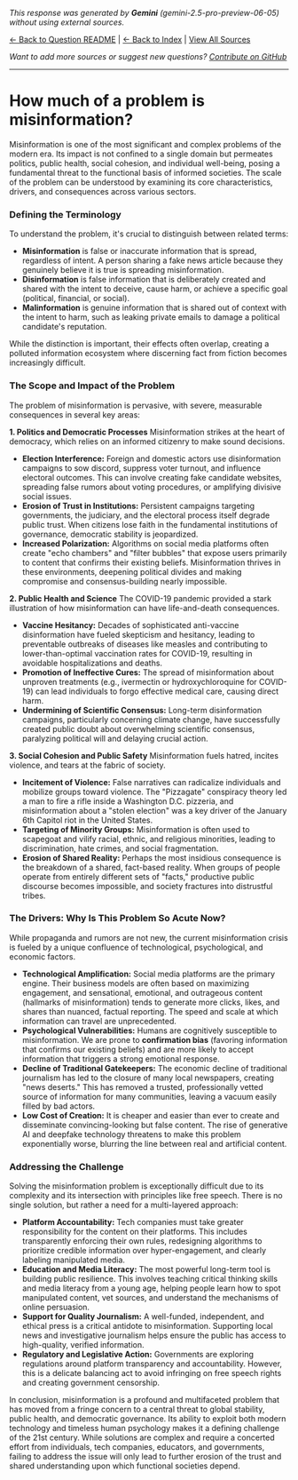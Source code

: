 <!-- 
Generated by: gemini
Model: gemini-2.5-pro-preview-06-05
Prompt type: default
Generated at: 2025-06-12T20:10:36.355814
-->

*This response was generated by **Gemini** (gemini-2.5-pro-preview-06-05) without using external sources.*

[← Back to Question README](README.md) | [← Back to Index](../README.md) | [View All Sources](../allsources.md)

*Want to add more sources or suggest new questions? [Contribute on GitHub](https://github.com/justinwest/SuggestedSources)*

---

# How much of a problem is misinformation?

Misinformation is one of the most significant and complex problems of the modern era. Its impact is not confined to a single domain but permeates politics, public health, social cohesion, and individual well-being, posing a fundamental threat to the functional basis of informed societies. The scale of the problem can be understood by examining its core characteristics, drivers, and consequences across various sectors.

### Defining the Terminology

To understand the problem, it's crucial to distinguish between related terms:
*   **Misinformation** is false or inaccurate information that is spread, regardless of intent. A person sharing a fake news article because they genuinely believe it is true is spreading misinformation.
*   **Disinformation** is false information that is deliberately created and shared with the intent to deceive, cause harm, or achieve a specific goal (political, financial, or social).
*   **Malinformation** is genuine information that is shared out of context with the intent to harm, such as leaking private emails to damage a political candidate's reputation.

While the distinction is important, their effects often overlap, creating a polluted information ecosystem where discerning fact from fiction becomes increasingly difficult.

### The Scope and Impact of the Problem

The problem of misinformation is pervasive, with severe, measurable consequences in several key areas:

**1. Politics and Democratic Processes**
Misinformation strikes at the heart of democracy, which relies on an informed citizenry to make sound decisions.
*   **Election Interference:** Foreign and domestic actors use disinformation campaigns to sow discord, suppress voter turnout, and influence electoral outcomes. This can involve creating fake candidate websites, spreading false rumors about voting procedures, or amplifying divisive social issues.
*   **Erosion of Trust in Institutions:** Persistent campaigns targeting governments, the judiciary, and the electoral process itself degrade public trust. When citizens lose faith in the fundamental institutions of governance, democratic stability is jeopardized.
*   **Increased Polarization:** Algorithms on social media platforms often create "echo chambers" and "filter bubbles" that expose users primarily to content that confirms their existing beliefs. Misinformation thrives in these environments, deepening political divides and making compromise and consensus-building nearly impossible.

**2. Public Health and Science**
The COVID-19 pandemic provided a stark illustration of how misinformation can have life-and-death consequences.
*   **Vaccine Hesitancy:** Decades of sophisticated anti-vaccine disinformation have fueled skepticism and hesitancy, leading to preventable outbreaks of diseases like measles and contributing to lower-than-optimal vaccination rates for COVID-19, resulting in avoidable hospitalizations and deaths.
*   **Promotion of Ineffective Cures:** The spread of misinformation about unproven treatments (e.g., ivermectin or hydroxychloroquine for COVID-19) can lead individuals to forgo effective medical care, causing direct harm.
*   **Undermining of Scientific Consensus:** Long-term disinformation campaigns, particularly concerning climate change, have successfully created public doubt about overwhelming scientific consensus, paralyzing political will and delaying crucial action.

**3. Social Cohesion and Public Safety**
Misinformation fuels hatred, incites violence, and tears at the fabric of society.
*   **Incitement of Violence:** False narratives can radicalize individuals and mobilize groups toward violence. The "Pizzagate" conspiracy theory led a man to fire a rifle inside a Washington D.C. pizzeria, and misinformation about a "stolen election" was a key driver of the January 6th Capitol riot in the United States.
*   **Targeting of Minority Groups:** Misinformation is often used to scapegoat and vilify racial, ethnic, and religious minorities, leading to discrimination, hate crimes, and social fragmentation.
*   **Erosion of Shared Reality:** Perhaps the most insidious consequence is the breakdown of a shared, fact-based reality. When groups of people operate from entirely different sets of "facts," productive public discourse becomes impossible, and society fractures into distrustful tribes.

### The Drivers: Why Is This Problem So Acute Now?

While propaganda and rumors are not new, the current misinformation crisis is fueled by a unique confluence of technological, psychological, and economic factors.

*   **Technological Amplification:** Social media platforms are the primary engine. Their business models are often based on maximizing engagement, and sensational, emotional, and outrageous content (hallmarks of misinformation) tends to generate more clicks, likes, and shares than nuanced, factual reporting. The speed and scale at which information can travel are unprecedented.
*   **Psychological Vulnerabilities:** Humans are cognitively susceptible to misinformation. We are prone to **confirmation bias** (favoring information that confirms our existing beliefs) and are more likely to accept information that triggers a strong emotional response.
*   **Decline of Traditional Gatekeepers:** The economic decline of traditional journalism has led to the closure of many local newspapers, creating "news deserts." This has removed a trusted, professionally vetted source of information for many communities, leaving a vacuum easily filled by bad actors.
*   **Low Cost of Creation:** It is cheaper and easier than ever to create and disseminate convincing-looking but false content. The rise of generative AI and deepfake technology threatens to make this problem exponentially worse, blurring the line between real and artificial content.

### Addressing the Challenge

Solving the misinformation problem is exceptionally difficult due to its complexity and its intersection with principles like free speech. There is no single solution, but rather a need for a multi-layered approach:

*   **Platform Accountability:** Tech companies must take greater responsibility for the content on their platforms. This includes transparently enforcing their own rules, redesigning algorithms to prioritize credible information over hyper-engagement, and clearly labeling manipulated media.
*   **Education and Media Literacy:** The most powerful long-term tool is building public resilience. This involves teaching critical thinking skills and media literacy from a young age, helping people learn how to spot manipulated content, vet sources, and understand the mechanisms of online persuasion.
*   **Support for Quality Journalism:** A well-funded, independent, and ethical press is a critical antidote to misinformation. Supporting local news and investigative journalism helps ensure the public has access to high-quality, verified information.
*   **Regulatory and Legislative Action:** Governments are exploring regulations around platform transparency and accountability. However, this is a delicate balancing act to avoid infringing on free speech rights and creating government censorship.

In conclusion, misinformation is a profound and multifaceted problem that has moved from a fringe concern to a central threat to global stability, public health, and democratic governance. Its ability to exploit both modern technology and timeless human psychology makes it a defining challenge of the 21st century. While solutions are complex and require a concerted effort from individuals, tech companies, educators, and governments, failing to address the issue will only lead to further erosion of the trust and shared understanding upon which functional societies depend.